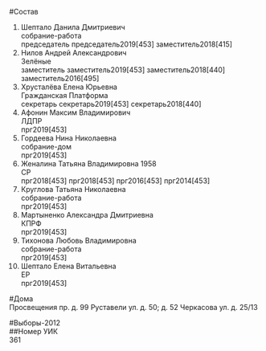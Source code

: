 #Состав  
1. Шептало Данила Дмитриевич  
    собрание-работа  
    председатель председатель2019[453] заместитель2018[415]  
2. Нилов Андрей Александрович  
    Зелёные  
    заместитель заместитель2019[453] заместитель2018[440] заместитель2016[495]  
3. Хрусталёва Елена Юрьевна  
    Гражданская Платформа  
    секретарь секретарь2019[453] секретарь2018[440]  
4. Афонин Максим Владимирович  
    ЛДПР  
    прг2019[453]  
5. Гордеева Нина Николаевна  
    собрание-дом  
    прг2019[453]  
6. Женалина Татьяна Владимировна 1958  
    СР  
    прг2018[453] прг2018[453] прг2016[453] прг2014[453]  
7. Круглова Татьяна Николаевна  
    собрание-работа  
    прг2019[453]  
8. Мартыненко Александра Дмитриевна  
    КПРФ  
    прг2019[453]  
9. Тихонова Любовь Владимировна  
    собрание-работа  
    прг2019[453]  
10. Шептало Елена Витальевна  
    ЕР  
    прг2019[453]  

#Дома  
Просвещения пр. д. 99 Руставели ул. д. 50; д. 52 Черкасова ул. д. 25/13  
  
#Выборы-2012  
##Номер УИК  
361  
